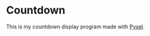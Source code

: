 # Countdown

This is my countdown display program made with [Pyxel](https://github.com/kitao/pyxel).
